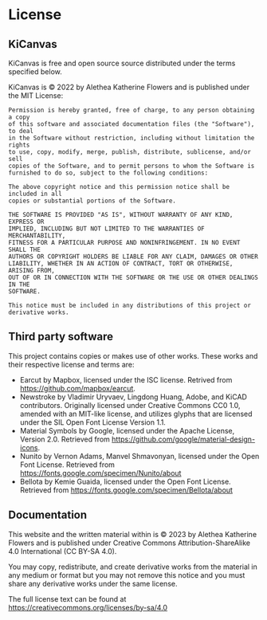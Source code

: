 # License

## KiCanvas

KiCanvas is free and open source source distributed under the terms specified below.

KiCanvas is © 2022 by Alethea Katherine Flowers and is published under the MIT License:

```text
Permission is hereby granted, free of charge, to any person obtaining a copy
of this software and associated documentation files (the "Software"), to deal
in the Software without restriction, including without limitation the rights
to use, copy, modify, merge, publish, distribute, sublicense, and/or sell
copies of the Software, and to permit persons to whom the Software is
furnished to do so, subject to the following conditions:

The above copyright notice and this permission notice shall be included in all
copies or substantial portions of the Software.

THE SOFTWARE IS PROVIDED "AS IS", WITHOUT WARRANTY OF ANY KIND, EXPRESS OR
IMPLIED, INCLUDING BUT NOT LIMITED TO THE WARRANTIES OF MERCHANTABILITY,
FITNESS FOR A PARTICULAR PURPOSE AND NONINFRINGEMENT. IN NO EVENT SHALL THE
AUTHORS OR COPYRIGHT HOLDERS BE LIABLE FOR ANY CLAIM, DAMAGES OR OTHER
LIABILITY, WHETHER IN AN ACTION OF CONTRACT, TORT OR OTHERWISE, ARISING FROM,
OUT OF OR IN CONNECTION WITH THE SOFTWARE OR THE USE OR OTHER DEALINGS IN THE
SOFTWARE.

This notice must be included in any distributions of this project or
derivative works.
```

## Third party software

This project contains copies or makes use of other works. These works and their respective license and terms are:

-   Earcut by Mapbox, licensed under the ISC license. Retrived from https://github.com/mapbox/earcut.
-   Newstroke by Vladimir Uryvaev, Lingdong Huang, Adobe, and KiCAD contributors. Originally licensed under Creative Commons CC0 1.0, amended with an MIT-like license, and utilizes glyphs that are licensed under the SIL Open Font License Version 1.1.
-   Material Symbols by Google, licensed under the Apache License, Version 2.0. Retrieved from https://github.com/google/material-design-icons.
-   Nunito by Vernon Adams, Manvel Shmavonyan, licensed under the Open Font License. Retrieved from https://fonts.google.com/specimen/Nunito/about
-   Bellota by Kemie Guaida, licensed under the Open Font License. Retrieved from https://fonts.google.com/specimen/Bellota/about

## Documentation

This website and the written material within is © 2023 by Alethea Katherine Flowers and is published under Creative Commons Attribution-ShareAlike 4.0
International (CC BY-SA 4.0).

You may copy, redistribute, and create derivative works from the material in
any medium or format but you may not remove this notice and you must share
any derivative works under the same license.

The full license text can be found at
https://creativecommons.org/licenses/by-sa/4.0
